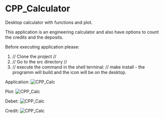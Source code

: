 # CPP_Calculator
Desktop calculator with functions and plot. 

This application is an engineering calculator and also have options to count the credits and the deposits.

Before executing application please:

1) // Clone the project //
2) // Go to the src directory //
3) // execute the command in the shell terminal: // make install - the programm will build and the icon will be on the desktop.

Application:
   ![CPP_Calc](../images/Calc1.png)

Plot:
   ![CPP_Calc](../images/Calc2.png)

Debet:
   ![CPP_Calc](../images/Calc3.png)

Credit:
   ![CPP_Calc](../images/Calc4.png)

